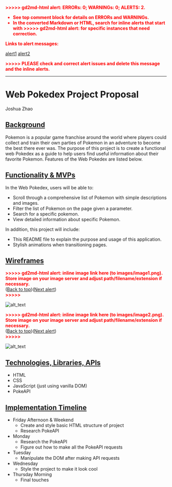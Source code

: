 

<p style="color: red; font-weight: bold">>>>>>  gd2md-html alert:  ERRORs: 0; WARNINGs: 0; ALERTS: 2.</p>
<ul style="color: red; font-weight: bold"><li>See top comment block for details on ERRORs and WARNINGs. <li>In the converted Markdown or HTML, search for inline alerts that start with >>>>>  gd2md-html alert:  for specific instances that need correction.</ul>

<p style="color: red; font-weight: bold">Links to alert messages:</p><a href="#gdcalert1">alert1</a>
<a href="#gdcalert2">alert2</a>

<p style="color: red; font-weight: bold">>>>>> PLEASE check and correct alert issues and delete this message and the inline alerts.<hr></p>



# **Web Pokedex Project Proposal**

Joshua Zhao


## <span style="text-decoration:underline;">Background</span>

Pokemon is a popular game franchise around the world where players could collect and train their own parties of Pokemon in an adventure to become the best there ever was. The purpose of this project is to create a functional web Pokedex as a guide to help users find useful information about their favorite Pokemon. Features of the Web Pokedex are listed below.


## <span style="text-decoration:underline;">Functionality & MVPs</span>

In the Web Pokedex, users will be able to:



* Scroll through a comprehensive list of Pokemon with simple descriptions and images.
* Filter the list of Pokemon on the page given a parameter.
* Search for a specific pokemon.
* View detailed information about specific Pokemon.

In addition, this project will include:



* This README file to explain the purpose and usage of this application.
* Stylish animations when transitioning pages.


## <span style="text-decoration:underline;">Wireframes</span>



<p id="gdcalert1" ><span style="color: red; font-weight: bold">>>>>>  gd2md-html alert: inline image link here (to images/image1.png). Store image on your image server and adjust path/filename/extension if necessary. </span><br>(<a href="#">Back to top</a>)(<a href="#gdcalert2">Next alert</a>)<br><span style="color: red; font-weight: bold">>>>>> </span></p>


![alt_text](images/image1.png "image_tooltip")




<p id="gdcalert2" ><span style="color: red; font-weight: bold">>>>>>  gd2md-html alert: inline image link here (to images/image2.png). Store image on your image server and adjust path/filename/extension if necessary. </span><br>(<a href="#">Back to top</a>)(<a href="#gdcalert3">Next alert</a>)<br><span style="color: red; font-weight: bold">>>>>> </span></p>


![alt_text](images/image2.png "image_tooltip")



## <span style="text-decoration:underline;">Technologies, Libraries, APIs</span>



* HTML
* CSS
* JavaScript (just using vanilla DOM)
* PokeAPI


## <span style="text-decoration:underline;">Implementation Timeline</span>



* Friday Afternoon & Weekend
    * Create and style basic HTML structure of project
    * Research PokeAPI
* Monday
    * Research the PokeAPI
    * Figure out how to make all the PokeAPI requests
* Tuesday
    * Manipulate the DOM after making API requests
* Wednesday
    * Style the project to make it look cool
* Thursday Morning
    * Final touches
